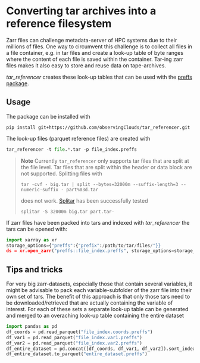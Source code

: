 # Converting tar archives into a reference filesystem

Zarr files can challenge metadata-server of HPC systems due to their millions of files.
One way to circumvent this challenge is to collect all files in a file container, e.g. in tar files
and create a look-up table of byte ranges where the content of each file is saved within
the container. Tar-ing zarr files makes it also easy to store and reuse data on tape-archives.

*tar_referencer* creates these look-up tables that can be used with the [preffs package](https://github.com/d70-t/preffs).

## Usage

The package can be installed with
```
pip install git+https://github.com/observingClouds/tar_referencer.git
```

The look-up files (parquet reference files) are created with

```python
tar_referencer -t file.*.tar -p file_index.preffs
```

> **Note**
> Currently `tar_referencer` only supports tar files that are split at the file level.
> Tar files that are split within the header or data block are not supported.
> Splitting files with
> ```
> tar -cvf - big.tar | split --bytes=32000m --suffix-length=3 --numeric-suffix - part%03d.tar
> ```
> does not work.
> [Splitar](https://github.com/monoid/splitar) has been successfully tested
> ```
> splitar -S 32000m big.tar part.tar-
> ```

If zarr files have been packed into tars and indexed with *tar_referencer* the tars can be opened with:
```python
import xarray as xr
storage_options={"preffs":{"prefix":/path/to/tar/files/"}}
ds = xr.open_zarr("preffs::file_index.preffs", storage_options=storage_options)
```

## Tips and tricks

For very big zarr-datasets, especially those that contain several variables, it might be advisable to pack each variable-subfolder
of the zarr file into their own set of tars. The benefit of this approach is that only those tars need to be downloaded/retrieved that
are actually containing the variable of interest. For each of these sets a separate look-up table can be generated and merged to an overaching look-up
table containing the entire dataset

```python
import pandas as pd
df_coords = pd.read_parquet("file_index.coords.preffs")
df_var1 = pd.read_parquet("file_index.var1.preffs")
df_var2 = pd.read_parquet("file_index.var2.preffs")
df_entire_dataset = pd.concat([df_coords, df_var1, df_var2]).sort_index()
df_entire_dataset.to_parquet("entire_dataset.preffs")
```
